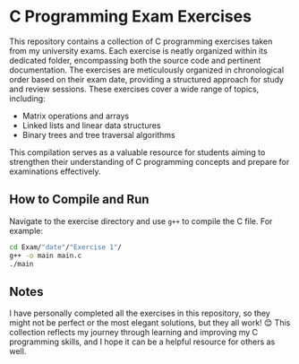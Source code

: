 # C Programming Exam Exercises

This repository contains a collection of C programming exercises taken from my university exams. Each exercise is neatly organized within its dedicated folder, encompassing both the source code and pertinent documentation.
The exercises are meticulously organized in chronological order based on their exam date, providing a structured approach for study and review sessions. These exercises cover a wide range of topics, including:

- Matrix operations and arrays
- Linked lists and linear data structures
- Binary trees and tree traversal algorithms

This compilation serves as a valuable resource for students aiming to strengthen their understanding of C programming concepts and prepare for examinations effectively.

## How to Compile and Run

Navigate to the exercise directory and use `g++` to compile the C file. For example:

```sh
cd Exam/"date"/"Exercise 1"/
g++ -o main main.c
./main
```

## Notes

I have personally completed all the exercises in this repository, so they might not be perfect or the most elegant solutions, but they all work! 😊 This collection reflects my journey through learning and improving my C programming skills, and I hope it can be a helpful resource for others as well.
